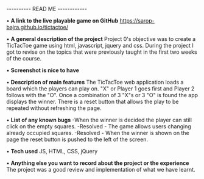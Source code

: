 ---------- READ ME ------------

• **A link to the live playable game on GitHub**
  https://sarop-bajra.github.io/tictactoe/

• **A general description of the project**
  Project 0's objective was to create a TicTacToe game using html, javascript, jquery and css.
  During the project I got to revise on the topics that were previously taught in the first two weeks of the course.

• **Screenshot is nice to have**

• **Description of main features**
  The TicTacToe web application loads a board which the players can play on.
  "X" or Player 1 goes first and Player 2 follows with the "O".
  Once a combination of 3 "X"s or 3 "O" is found the app displays the winner.
  There is a reset button that allows the play to be repeated without refreshing the page.

• **List of any known bugs**
  -When the winner is decided the player can still click on the empty squares.
  -Resolved - The game allows users changing already occupied squares.
  -Resolved - When the winner is shown on the page the reset button is pushed to the left of the screen.

• **Tech used**
  JS, HTML, CSS, jQuery

• **Anything else you want to record about the project or the experience**
  The project was a good review and implementation of what we have learnt.
